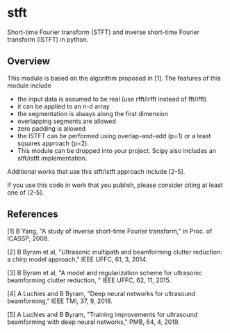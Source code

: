 # stft

Short-time Fourier transform (STFT) and inverse short-time Fourier transform (ISTFT) in python.

## Overview

This module is based on the algorithm proposed in [1]. The features of this module include

* the input data is assumed to be real (use rfft/irfft instead of fft/ifft)
* it can be applied to an n-d array
* the segmentation is always along the first dimension
* overlapping segments are allowed
* zero padding is allowed
* the ISTFT can be performed using overlap-and-add (p=1) or a least squares approach (p=2).
* This module can be dropped into your project. Scipy also includes an stft/istft implementation.

Additional works that use this stft/istft approach include [2-5].

If you use this code in work that you publish, please consider citing at least one of [2-5].

## References

[1] B Yang, "A study of inverse short-time Fourier transform," in Proc. of ICASSP, 2008.

[2] B Byram et al, "Ultrasonic multipath and beamforming clutter reduction: a chirp model approach," IEEE UFFC, 61, 3, 2014.

[3] B Byram et al, "A model and regularization scheme for ultrasonic beamforming clutter reduction, " IEEE UFFC, 62, 11, 2015.

[4] A Luchies and B Byram, "Deep neural networks for ultrasound beamforming," IEEE TMI, 37, 9, 2018.

[5] A Luchies and B Byram, "Training improvements for ultrasound beamforming with deep neural networks," PMB, 64, 4, 2019.
